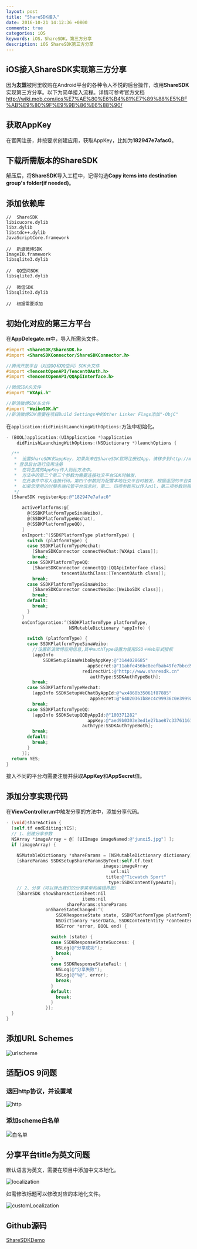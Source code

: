 ```yaml
---
layout: post
title: "ShareSDK接入"
date: 2016-10-21 14:12:36 +0800
comments: true
categories: iOS
keywords: iOS，ShareSDK，第三方分享
description: iOS ShareSDK第三方分享
---
```


## iOS接入ShareSDK实现第三方分享

因为**友盟**被阿里收购在Android平台的各种令人不悦的后台操作，改用**ShareSDK**实现第三方分享。以下为简单接入流程。详情可参考官方文档<http://wiki.mob.com/ios%E7%AE%80%E6%B4%81%E7%89%88%E5%BF%AB%E9%80%9F%E9%9B%86%E6%88%90/>

<!--more-->

## 获取AppKey

在官网注册，并按要求创建应用，获取AppKey，比如为**182947e7afac0**。

## 下载所需版本的ShareSDK

解压后，将**ShareSDK**导入工程中，记得勾选**Copy items into destination group's folder(if needed)**。

## 添加依赖库

```
//	ShareSDK
libicucore.dylib
libz.dylib
libstdc++.dylib
JavaScriptCore.framework

//	新浪微博SDK
ImageIO.framework
libsqlite3.dylib

//	QQ空间SDK
libsqlite3.dylib

//	微信SDK
libsqlite3.dylib

//	根据需要添加
```

## 初始化对应的第三方平台

在**AppDelegate.m**中，导入所需头文件。

```objective-c
#import <ShareSDK/ShareSDK.h>
#import <ShareSDKConnector/ShareSDKConnector.h>

//腾讯开放平台（对应QQ和QQ空间）SDK头文件
#import <TencentOpenAPI/TencentOAuth.h>
#import <TencentOpenAPI/QQApiInterface.h>

//微信SDK头文件
#import "WXApi.h"

//新浪微博SDK头文件
#import "WeiboSDK.h"
//新浪微博SDK需要在项目Build Settings中的Other Linker Flags添加"-ObjC"
```

在`application:didFinishLaunchingWithOptions:`方法中初始化。

```objective-c
- (BOOL)application:(UIApplication *)application
    didFinishLaunchingWithOptions:(NSDictionary *)launchOptions {

  /**
   *  设置ShareSDK的appKey，如果尚未在ShareSDK官网注册过App，请移步到http://mob.com/login
   * 登录后台进行应用注册
   *  在将生成的AppKey传入到此方法中。
   *  方法中的第二个第三个参数为需要连接社交平台SDK时触发，
   *  在此事件中写入连接代码。第四个参数则为配置本地社交平台时触发，根据返回的平台类型来配置平台信息。
   *  如果您使用的时服务端托管平台信息时，第二、四项参数可以传入nil，第三项参数则根据服务端托管平台来决定要连接的社交SDK。
   */
  [ShareSDK registerApp:@"182947e7afac0"

      activePlatforms:@[
        @(SSDKPlatformTypeSinaWeibo),
        @(SSDKPlatformTypeWechat),
        @(SSDKPlatformTypeQQ),
      ]
      onImport:^(SSDKPlatformType platformType) {
        switch (platformType) {
        case SSDKPlatformTypeWechat:
          [ShareSDKConnector connectWeChat:[WXApi class]];
          break;
        case SSDKPlatformTypeQQ:
          [ShareSDKConnector connectQQ:[QQApiInterface class]
                     tencentOAuthClass:[TencentOAuth class]];
          break;
        case SSDKPlatformTypeSinaWeibo:
          [ShareSDKConnector connectWeibo:[WeiboSDK class]];
          break;
        default:
          break;
        }
      }
      onConfiguration:^(SSDKPlatformType platformType,
                        NSMutableDictionary *appInfo) {

        switch (platformType) {
        case SSDKPlatformTypeSinaWeibo:
          //设置新浪微博应用信息,其中authType设置为使用SSO＋Web形式授权
          [appInfo
              SSDKSetupSinaWeiboByAppKey:@"3144028685"
                               appSecret:@"11abfe456bc8eefbab49fe7bbcd90bf0"
                             redirectUri:@"http://www.sharesdk.cn"
                                authType:SSDKAuthTypeBoth];
          break;
        case SSDKPlatformTypeWechat:
          [appInfo SSDKSetupWeChatByAppId:@"wx4868b35061f87885"
                                appSecret:@"64020361b8ec4c99936c0e3999a9f249"];
          break;
        case SSDKPlatformTypeQQ:
          [appInfo SSDKSetupQQByAppId:@"100371282"
                               appKey:@"aed9b0303e3ed1e27bae87c33761161d"
                             authType:SSDKAuthTypeBoth];
          break;
        default:
          break;
        }
      }];
  return YES;
}
```

接入不同的平台均需要注册并获取**AppKey**和**AppSecret**值。

## 添加分享实现代码

在**ViewController.m**中触发分享的方法中，添加分享代码。

```objective-c
- (void)shareAction {
  [self.tf endEditing:YES];
  // 1、创建分享参数
  NSArray *imageArray = @[ [UIImage imageNamed:@"junxi5.jpg"] ];
  if (imageArray) {

    NSMutableDictionary *shareParams = [NSMutableDictionary dictionary];
    [shareParams SSDKSetupShareParamsByText:self.tf.text
                                     images:imageArray
                                        url:nil
                                      title:@"Ticwatch Sport"
                                       type:SSDKContentTypeAuto];
    // 2、分享（可以弹出我们的分享菜单和编辑界面）
    [ShareSDK showShareActionSheet:nil
                             items:nil
                       shareParams:shareParams
               onShareStateChanged:^(
                   SSDKResponseState state, SSDKPlatformType platformType,
                   NSDictionary *userData, SSDKContentEntity *contentEntity,
                   NSError *error, BOOL end) {

                 switch (state) {
                 case SSDKResponseStateSuccess: {
                   NSLog(@"分享成功");
                   break;
                 }
                 case SSDKResponseStateFail: {
                   NSLog(@"分享失败");
                   NSLog(@"%@", error);
                   break;
                 }
                 default:
                   break;
                 }
               }];
  }
}
```

## 添加URL Schemes

 ![urlscheme](http://ofj92itlz.bkt.clouddn.com/ShareSDK:WhiteList.jpeg)

## 适配iOS 9问题

### 退回http协议，并设置域

![http](http://ofj92itlz.bkt.clouddn.com/ShareSDK:Https.jpeg)

### 添加scheme白名单

![白名单](http://ofj92itlz.bkt.clouddn.com/ShareSDK:UrlScheme.jpeg)

## 分享平台title为英文问题

默认语言为英文，需要在项目中添加中文本地化。

![localization](http://ofj92itlz.bkt.clouddn.com/ShareSDK:Localization.jpeg)

如需修改标题可以修改对应的本地化文件。

 ![customLocalization](http://ofj92itlz.bkt.clouddn.com/ShareSDK:CustomLocalization.jpeg)

## Github源码

[ShareSDKDemo](https://github.com/sxgfxm/ShareSDKDemo)

